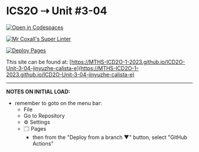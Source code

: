 # ICS2O ⇢ Unit #3-04

[![Open in Codespaces](https://classroom.github.com/assets/launch-codespace-7f7980b617ed060a017424585567c406b6ee15c891e84e1186181d67ecf80aa0.svg)](https://classroom.github.com/open-in-codespaces?assignment_repo_id=14685819)

[![Mr Coxall's Super Linter](https://github.com/MTHS-ICD2O-1-2023/ICD2O-Unit-3-04-jinyuzhe-calista-e/workflows/Mr%20Coxall's%20Super%20Linter/badge.svg)](https://github.com/MTHS-ICD2O-1-2023/ICD2O-Unit-3-04-jinyuzhe-calista-e/actions)

[![Deploy Pages](https://github.com/MTHS-ICD2O-1-2023/ICD2O-Unit-3-04-jinyuzhe-calista-e/workflows/Deploy%20Pages/badge.svg)](https://github.com/MTHS-ICD2O-1-2023/ICD2O-Unit-3-04-jinyuzhe-calista-e/actions)

This site can be found at: [https://MTHS-ICD2O-1-2023.github.io/ICD2O-Unit-3-04-jinyuzhe-calista-e](https://MTHS-ICD2O-1-2023.github.io/ICD2O-Unit-3-04-jinyuzhe-calista-e)

---

**NOTES ON INITIAL LOAD:**
- remember to goto on the menu bar:
  - File
  - Go to Repository
  - ⚙ Settings
  - 🗔 Pages
    - then from the "Deploy from a branch ▼" button, select "GitHub Actions"
